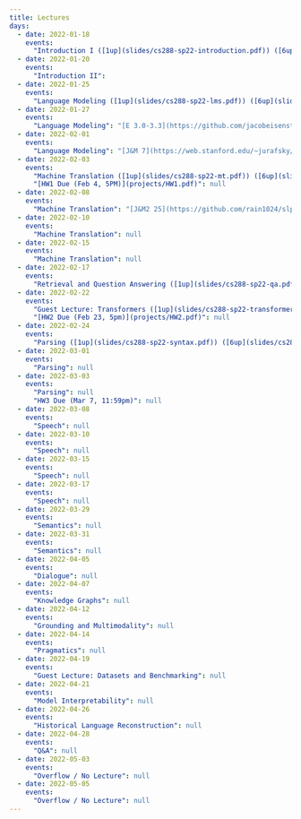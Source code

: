 ```yaml
---
title: Lectures
days:
  - date: 2022-01-18
    events:
      "Introduction I ([1up](slides/cs288-sp22-introduction.pdf)) ([6up](slides/cs288-sp22-introduction-6up.pdf))": null
  - date: 2022-01-20
    events:
      "Introduction II":
  - date: 2022-01-25
    events:
      "Language Modeling ([1up](slides/cs288-sp22-lms.pdf)) ([6up](slides/cs288-sp22-lms-6up.pdf))":  "[J&M 3](https://web.stanford.edu/~jurafsky/slp3/3.pdf)"
  - date: 2022-01-27
    events:
      "Language Modeling": "[E 3.0-3.3](https://github.com/jacobeisenstein/gt-nlp-class/blob/master/notes/eisenstein-nlp-notes.pdf); [J&M 6](https://web.stanford.edu/~jurafsky/slp3/6.pdf); [G 1-5](http://u.cs.biu.ac.il/~yogo/nnlp.pdf)"
  - date: 2022-02-01
    events:
      "Language Modeling": "[J&M 7](https://web.stanford.edu/~jurafsky/slp3/7.pdf); [Goldberg 10-11](http://u.cs.biu.ac.il/~yogo/nnlp.pdf)"
  - date: 2022-02-03
    events:
      "Machine Translation ([1up](slides/cs288-sp22-mt.pdf)) ([6up](slides/cs288-sp22-mt-6up.pdf))":  "[J&M 10](https://web.stanford.edu/~jurafsky/slp3/10.pdf)"
      "[HW1 Due (Feb 4, 5PM)](projects/HW1.pdf)": null
  - date: 2022-02-08
    events:
      "Machine Translation": "[J&M2 25](https://github.com/rain1024/slp2-pdf/blob/master/chapter-wise-pdf/%5B25%5D%20Machine%20Translation.pdf)"
  - date: 2022-02-10
    events:
      "Machine Translation": null
  - date: 2022-02-15
    events:
      "Machine Translation": null
  - date: 2022-02-17
    events:
      "Retrieval and Question Answering ([1up](slides/cs288-sp22-qa.pdf))": null
  - date: 2022-02-22
    events:
      "Guest Lecture: Transformers ([1up](slides/cs288-sp22-transformers.pdf))": null
      "[HW2 Due (Feb 23, 5pm)](projects/HW2.pdf)": null
  - date: 2022-02-24
    events:
      "Parsing ([1up](slides/cs288-sp22-syntax.pdf)) ([6up](slides/cs288-sp22-syntax-6up.pdf))": "[J&M 13](https://web.stanford.edu/~jurafsky/slp3/13.pdf)"
  - date: 2022-03-01
    events:
      "Parsing": null
  - date: 2022-03-03
    events:
      "Parsing": null
      "HW3 Due (Mar 7, 11:59pm)": null
  - date: 2022-03-08
    events:
      "Speech": null
  - date: 2022-03-10
    events:
      "Speech": null
  - date: 2022-03-15
    events:
      "Speech": null
  - date: 2022-03-17
    events:
      "Speech": null
  - date: 2022-03-29
    events:
      "Semantics": null
  - date: 2022-03-31
    events:
      "Semantics": null
  - date: 2022-04-05
    events:
      "Dialogue": null
  - date: 2022-04-07
    events:
      "Knowledge Graphs": null
  - date: 2022-04-12
    events:
      "Grounding and Multimodality": null
  - date: 2022-04-14
    events:
      "Pragmatics": null
  - date: 2022-04-19
    events:
      "Guest Lecture: Datasets and Benchmarking": null
  - date: 2022-04-21
    events:
      "Model Interpretability": null
  - date: 2022-04-26
    events:
      "Historical Language Reconstruction": null
  - date: 2022-04-28
    events:
      "Q&A": null
  - date: 2022-05-03
    events:
      "Overflow / No Lecture": null
  - date: 2022-05-05
    events:
      "Overflow / No Lecture": null
---
```

